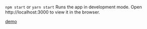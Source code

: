 `npm start` or `yarn start`
Runs the app in development mode.
Open http://localhost:3000 to view it in the browser.

[demo](http://aldegid.github.io/react-blog-app)
